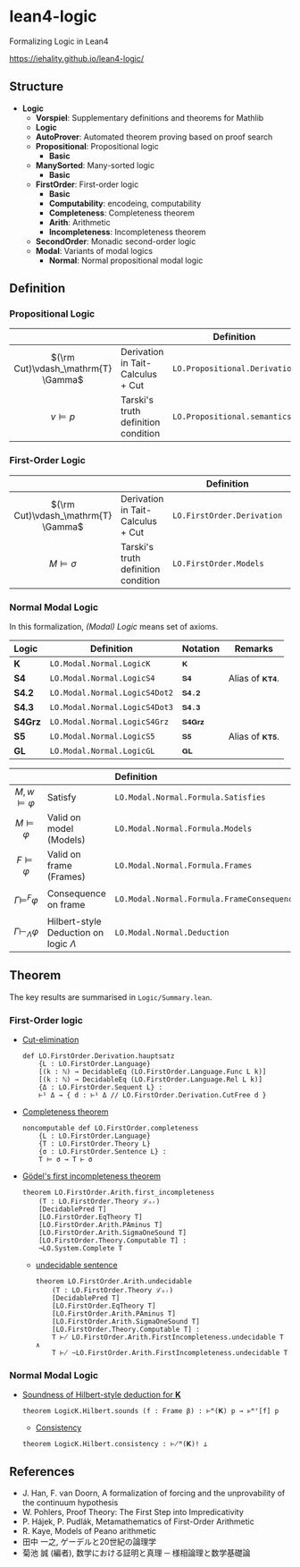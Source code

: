 # lean4-logic
Formalizing Logic in Lean4

https://iehality.github.io/lean4-logic/

## Structure
- **Logic**
  - **Vorspiel**: Supplementary definitions and theorems for Mathlib
  - **Logic**
  - **AutoProver**: Automated theorem proving based on proof search
  - **Propositional**: Propositional logic
    - **Basic**
  - **ManySorted**: Many-sorted logic
    - **Basic**
  - **FirstOrder**: First-order logic
    - **Basic**
    - **Computability**: encodeing, computability
    - **Completeness**: Completeness theorem
    - **Arith**: Arithmetic
    - **Incompleteness**: Incompleteness theorem
  - **SecondOrder**: Monadic second-order logic
  - **Modal**: Variants of modal logics
    - **Normal**: Normal propositional modal logic

## Definition

### Propositional Logic

|                                     |                                     | Definition                    | Notation |
| :----:                              | ----                                | ----                          | :----:   |
| $(\rm Cut)\vdash_\mathrm{T} \Gamma$ | Derivation in Tait-Calculus + Cut   | `LO.Propositional.Derivation` | `⊢¹ Γ`   |
| $v \models p$                       | Tarski's truth definition condition | `LO.Propositional.semantics`  | `v ⊧ p`  |

### First-Order Logic

|                                     |                                     | Definition                 | Notation |
| :----:                              | ----                                | ----                       | :----:   |
| $(\rm Cut)\vdash_\mathrm{T} \Gamma$ | Derivation in Tait-Calculus + Cut   | `LO.FirstOrder.Derivation` | `⊢¹ Γ`   |
| $M \models \sigma$                  | Tarski's truth definition condition | `LO.FirstOrder.Models`     | `M ⊧ₘ σ` |

### Normal Modal Logic

In this formalization, _(Modal) Logic_ means set of axioms.

| Logic            | Definition                    | Notation | Remarks         |
| :--------------- | ----------------------------- | :------- | --------------- |
| $\mathbf{K}$     | `LO.Modal.Normal.LogicK`      | `𝐊`      |                 |
| $\mathbf{S4}$    | `LO.Modal.Normal.LogicS4`     | `𝐒𝟒`     | Alias of `𝐊𝐓𝟒`. |
| $\mathbf{S4.2}$  | `LO.Modal.Normal.LogicS4Dot2` | `𝐒𝟒.𝟐`   |                 |
| $\mathbf{S4.3}$  | `LO.Modal.Normal.LogicS4Dot3` | `𝐒𝟒.𝟑`   |                 |
| $\mathbf{S4Grz}$ | `LO.Modal.Normal.LogicS4Grz`  | `𝐒𝟒𝐆𝐫𝐳`  |                 |
| $\mathbf{S5}$    | `LO.Modal.Normal.LogicS5`     | `𝐒𝟓`     | Alias of `𝐊𝐓𝟓`. |
| $\mathbf{GL}$    | `LO.Modal.Normal.LogicGL`     | `𝐆𝐋`     |                 |

|                                   |                                            | Definition                                 |   Notation   |
| :-------------------------------: | ------------------------------------------ | :----------------------------------------- | :----------: |
|      $M, w \models \varphi$       | Satisfy                                    | `LO.Modal.Normal.Formula.Satisfies`        | `w ⊧ᴹˢ[M] φ` |
|        $M \models \varphi$        | Valid on model (Models)                    | `LO.Modal.Normal.Formula.Models`           |  `⊧ᴹᵐ[M] φ`  |
|        $F \models \varphi$        | Valid on frame (Frames)                    | `LO.Modal.Normal.Formula.Frames`           |  `⊧ᴹᶠ[M] φ`  |
|    $\Gamma \models^F \varphi$     | Consequence on frame                       | `LO.Modal.Normal.Formula.FrameConsequence` | `Γ ⊨ᴹᶠ[M] φ` |
| $\Gamma \vdash_{\Lambda} \varphi$ | Hilbert-style Deduction on logic $\Lambda$ | `LO.Modal.Normal.Deduction`                | `Γ ⊢ᴹ(Λ) φ`  |

## Theorem

The key results are summarised in `Logic/Summary.lean`.

### First-Order logic

- [Cut-elimination](https://iehality.github.io/lean4-logic/Logic/FirstOrder/Hauptsatz.html#LO.FirstOrder.Derivation.hauptsatz)
  ```lean
  def LO.FirstOrder.Derivation.hauptsatz
      {L : LO.FirstOrder.Language}
      [(k : ℕ) → DecidableEq (LO.FirstOrder.Language.Func L k)]
      [(k : ℕ) → DecidableEq (LO.FirstOrder.Language.Rel L k)]
      {Δ : LO.FirstOrder.Sequent L} :
      ⊢¹ Δ → { d : ⊢¹ Δ // LO.FirstOrder.Derivation.CutFree d }
  ```

- [Completeness theorem](https://iehality.github.io/lean4-logic/Logic/FirstOrder/Completeness/Completeness.html#LO.FirstOrder.completeness)
  ```lean
  noncomputable def LO.FirstOrder.completeness
      {L : LO.FirstOrder.Language}
      {T : LO.FirstOrder.Theory L}
      {σ : LO.FirstOrder.Sentence L} :
      T ⊨ σ → T ⊢ σ
  ```

- [Gödel's first incompleteness theorem](https://iehality.github.io/lean4-logic/Logic/FirstOrder/Incompleteness/FirstIncompleteness.html#LO.FirstOrder.Arith.first_incompleteness)
  ```lean
  theorem LO.FirstOrder.Arith.first_incompleteness
      (T : LO.FirstOrder.Theory ℒₒᵣ)
      [DecidablePred T]
      [LO.FirstOrder.EqTheory T]
      [LO.FirstOrder.Arith.PAminus T]
      [LO.FirstOrder.Arith.SigmaOneSound T]
      [LO.FirstOrder.Theory.Computable T] :
      ¬LO.System.Complete T
  ```
  - [undecidable sentence](https://iehality.github.io/lean4-logic/Logic/FirstOrder/Incompleteness/FirstIncompleteness.html#LO.FirstOrder.Arith.undecidable)
    ```lean
    theorem LO.FirstOrder.Arith.undecidable
        (T : LO.FirstOrder.Theory ℒₒᵣ)
        [DecidablePred T]
        [LO.FirstOrder.EqTheory T]
        [LO.FirstOrder.Arith.PAminus T]
        [LO.FirstOrder.Arith.SigmaOneSound T]
        [LO.FirstOrder.Theory.Computable T] :
        T ⊬ LO.FirstOrder.Arith.FirstIncompleteness.undecidable T ∧
        T ⊬ ~LO.FirstOrder.Arith.FirstIncompleteness.undecidable T
    ```

### Normal Modal Logic

- [Soundness of Hilbert-style deduction for $\mathbf{K}$](https://iehality.github.io/lean4-logic/Logic/Modal/Normal/Soundness.html#LO.Modal.Normal.LogicK.Hilbert.sounds)
  ```lean
  theorem LogicK.Hilbert.sounds (f : Frame β) : ⊢ᴹ(𝐊) p → ⊧ᴹᶠ[f] p
  ```
  - [Consistency](https://iehality.github.io/lean4-logic/Logic/Modal/Normal/Soundness.html#LO.Modal.Normal.LogicK.Hilbert.consistency)
  ```lean
  theorem LogicK.Hilbert.consistency : ⊬ᴹ(𝐊)! ⊥
  ```

## References
- J. Han, F. van Doorn, A formalization of forcing and the unprovability of the continuum hypothesis
- W. Pohlers, Proof Theory: The First Step into Impredicativity
- P. Hájek, P. Pudlák, Metamathematics of First-Order Arithmetic
- R. Kaye, Models of Peano arithmetic
- 田中 一之, ゲーデルと20世紀の論理学
- 菊池 誠 (編者), 数学における証明と真理 ─ 様相論理と数学基礎論
